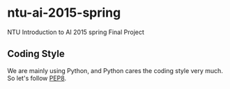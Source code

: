 # ntu-ai-2015-spring
NTU Introduction to AI 2015 spring Final Project

## Coding Style

We are mainly using Python, and Python cares the coding style very much. So
let's follow [PEP8](https://www.python.org/dev/peps/pep-0008/).
